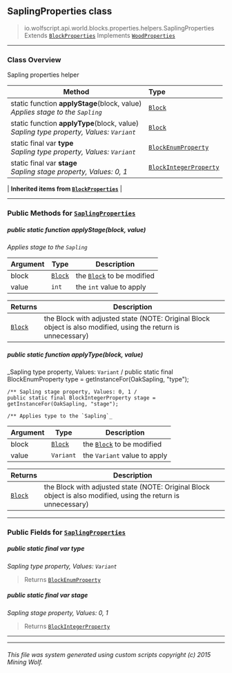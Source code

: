 ## SaplingProperties __class__

>io.wolfscript.api.world.blocks.properties.helpers.SaplingProperties
>Extends [`BlockProperties`](BlockProperties.md)
>Implements [`WoodProperties`](WoodProperties.md)

---

### Class Overview

Sapling properties helper

Method | Type   
--- | :--- 
static function __applyStage__(block, value) <br> _Applies stage to the `Sapling`_ | [`Block`](../../Block.md)
static function __applyType__(block, value) <br> _Sapling type property, Values: `Variant`_ | [`Block`](../../Block.md)
static final var __type__ <br> _Sapling type property, Values: `Variant`_ | [`BlockEnumProperty`](../BlockEnumProperty.md)
static final var __stage__ <br> _Sapling stage property, Values: 0, 1_ | [`BlockIntegerProperty`](../BlockIntegerProperty.md)
 |
__Inherited items from [`BlockProperties`](BlockProperties.md)__ |





---


### Public Methods for [`SaplingProperties`](SaplingProperties.md)

##### <a id='applystage'></a>public static function __applyStage__(block, value)

_Applies stage to the `Sapling`_

Argument | Type | Description  
--- | --- | --- 
block | [`Block`](../../Block.md) | the [`Block`](../../Block.md) to be modified
value | `int` | the `int` value to apply

Returns | Description
--- | --- 
[`Block`](../../Block.md) | the Block with adjusted state (NOTE: Original Block object is also modified, using the return is unnecessary)


##### <a id='applytype'></a>public static function __applyType__(block, value)

_Sapling type property, Values: `Variant` /
    public static final BlockEnumProperty type = getInstanceFor(OakSapling, "type");

    /** Sapling stage property, Values: 0, 1 /
    public static final BlockIntegerProperty stage = getInstanceFor(OakSapling, "stage");

    /** Applies type to the `Sapling`_

Argument | Type | Description  
--- | --- | --- 
block | [`Block`](../../Block.md) | the [`Block`](../../Block.md) to be modified
value | `Variant` | the `Variant` value to apply

Returns | Description
--- | --- 
[`Block`](../../Block.md) | the Block with adjusted state (NOTE: Original Block object is also modified, using the return is unnecessary)


---

### Public Fields for [`SaplingProperties`](SaplingProperties.md)

##### <a id='type'></a>public static final var __type__

_Sapling type property, Values: `Variant`_

>Returns
>  [`BlockEnumProperty`](../BlockEnumProperty.md)

##### <a id='stage'></a>public static final var __stage__

_Sapling stage property, Values: 0, 1_

>Returns
>  [`BlockIntegerProperty`](../BlockIntegerProperty.md)

---


---


###### This file was system generated using custom scripts copyright (c) 2015 Mining Wolf.
	

